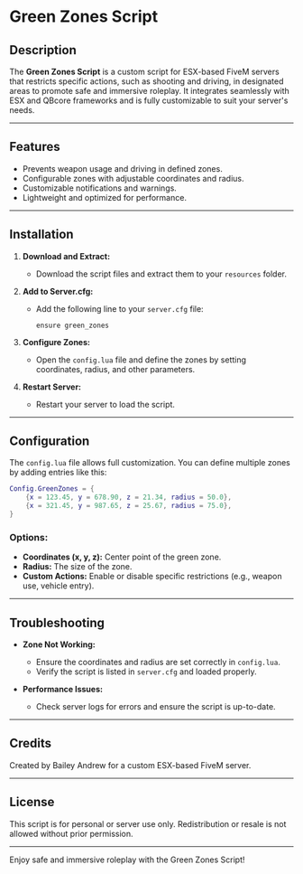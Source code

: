 # Green Zones Script

## Description
The **Green Zones Script** is a custom script for ESX-based FiveM servers that restricts specific actions, such as shooting and driving, in designated areas to promote safe and immersive roleplay. It integrates seamlessly with ESX and QBcore frameworks and is fully customizable to suit your server's needs.

---

## Features
- Prevents weapon usage and driving in defined zones.
- Configurable zones with adjustable coordinates and radius.
- Customizable notifications and warnings.
- Lightweight and optimized for performance.

---

## Installation

1. **Download and Extract:**
   - Download the script files and extract them to your `resources` folder.

2. **Add to Server.cfg:**
   - Add the following line to your `server.cfg` file:
     ```
     ensure green_zones
     ```

3. **Configure Zones:**
   - Open the `config.lua` file and define the zones by setting coordinates, radius, and other parameters.
   
4. **Restart Server:**
   - Restart your server to load the script.

---

## Configuration

The `config.lua` file allows full customization. You can define multiple zones by adding entries like this:

```lua
Config.GreenZones = {
    {x = 123.45, y = 678.90, z = 21.34, radius = 50.0},
    {x = 321.45, y = 987.65, z = 25.67, radius = 75.0},
}
```

### Options:
- **Coordinates (x, y, z):** Center point of the green zone.
- **Radius:** The size of the zone.
- **Custom Actions:** Enable or disable specific restrictions (e.g., weapon use, vehicle entry).

---

## Troubleshooting

- **Zone Not Working:**
  - Ensure the coordinates and radius are set correctly in `config.lua`.
  - Verify the script is listed in `server.cfg` and loaded properly.

- **Performance Issues:**
  - Check server logs for errors and ensure the script is up-to-date.

---

## Credits
Created by Bailey Andrew for a custom ESX-based FiveM server.

---

## License
This script is for personal or server use only. Redistribution or resale is not allowed without prior permission.

---

Enjoy safe and immersive roleplay with the Green Zones Script!
